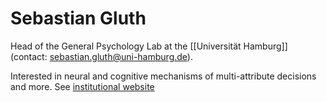 # Sebastian Gluth

Head of the General Psychology Lab at the [[Universität Hamburg]] (contact: sebastian.gluth@uni-hamburg.de).

Interested in neural and cognitive mechanisms of multi-attribute decisions and more. See [institutional website](https://www.psy.uni-hamburg.de/en/arbeitsbereiche/allgemeine-psychologie/personen/sebastian-gluth.html)

